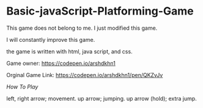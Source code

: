 # Basic-javaScript-Platforming-Game

This game does not belong to me. I just modified this game.

I will constantly improve this game.

the game is written with html, java script, and css.

Game owner: https://codepen.io/arshdkhn1

Orginal Game Link: https://codepen.io/arshdkhn1/pen/QKZvJv

*How To Play*

left, right arrow; movement.
up arrow; jumping.
up arrow (hold); extra jump.

